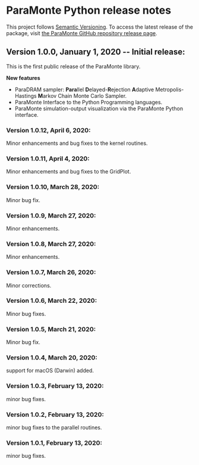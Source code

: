 # ParaMonte Python release notes

This project follows [Semantic Versioning](https://semver.org/). 
To access the latest release of the package, visit [the ParaMonte GitHub repository release page](https://github.com/cdslaborg/paramonte/releases).  

## **Version 1.0.0**, January 1, 2020 -- Initial release:

This is the first public release of the ParaMonte library.  

**New features**  
-   ParaDRAM sampler: **Para**llel **D**elayed-**R**ejection **A**daptive Metropolis-Hastings **M**arkov Chain Monte Carlo Sampler.  
-   ParaMonte Interface to the Python Programming languages.  
-   ParaMonte simulation-output visualization via the ParaMonte Python interface.  

### Version  1.0.12, April 6, 2020:

Minor enhancements and bug fixes to the kernel routines.

### Version  1.0.11, April 4, 2020:

Minor enhancements and bug fixes to the GridPlot.

### Version  1.0.10, March 28, 2020:

Minor bug fix.

### Version  1.0.9, March 27, 2020:

Minor enhancements.

### Version  1.0.8, March 27, 2020:

Minor enhancements.

### Version  1.0.7, March 26, 2020:

Minor corrections.

### Version  1.0.6, March 22, 2020:

Minor bug fixes.

### Version  1.0.5, March 21, 2020:

Minor bug fix.

### Version  1.0.4, March 20, 2020:

support for macOS (Darwin) added.

### Version  1.0.3, February 13, 2020:

minor bug fixes.

### Version  1.0.2, February 13, 2020:

minor bug fixes to the parallel routines.

### Version  1.0.1, February 13, 2020:

minor bug fixes.
